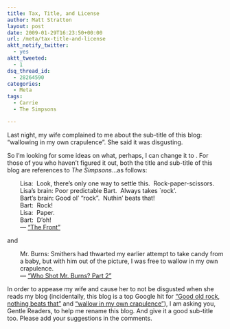 ```yaml
---
title: Tax, Title, and License
author: Matt Stratton
layout: post
date: 2009-01-29T16:23:50+00:00
url: /meta/tax-title-and-license
aktt_notify_twitter:
  - yes
aktt_tweeted:
  - 1
dsq_thread_id:
  - 28264590
categories:
  - Meta
tags:
  - Carrie
  - The Simpsons

---
```

Last night, my wife complained to me about the sub-title of this blog: &#8220;wallowing in my own crapulence&#8221;. She said it was disgusting.

So I&#8217;m looking for some ideas on what, perhaps, I can change it to . For those of you who haven&#8217;t figured it out, both the title and sub-title of this blog are references to _The Simpsons_&#8230;as follows:

<p style="text-align: left; padding-left: 30px;">
  Lisa:  Look, there&#8217;s only one way to settle this.  Rock-paper-scissors.<br /> Lisa&#8217;s brain: Poor predictable Bart.  Always takes `rock&#8217;.<br /> Bart&#8217;s brain: Good ol&#8217; &#8220;rock&#8221;.  Nuthin&#8217; beats that!<br /> Bart:  Rock!<br /> Lisa:  Paper.<br /> Bart:  D&#8217;oh!<br /> &#8212; <a href="http://www.snpp.com/episodes/9F16.html" target="_blank">&#8220;The Front&#8221;</a>
</p>

and

<p style="padding-left: 30px;">
  Mr. Burns: Smithers had thwarted my earlier attempt to take candy from a baby, but with him out of the picture, I was free to wallow in my own crapulence.<br /> &#8212; <a href="http://www.snpp.com/episodes/2F20.html" target="_blank">&#8220;Who Shot Mr. Burns? Part 2&#8221;</a>
</p>

In order to appease my wife and cause her to not be disgusted when she reads my blog (incidentally, this blog is a top Google hit for <a href="http://www.google.com/search?q=%22good+old+rock+nothing+beats+that%22" target="_blank">&#8220;Good old rock, nothing beats that&#8221;</a> and <a href="http://www.google.com/search?q=wallow+in+my+own+crapulence" target="_blank">&#8220;wallow in my own crapulence&#8221;</a>), I am asking you, Gentle Readers, to help me rename this blog. And give it a good sub-title too. Please add your suggestions in the comments.